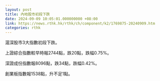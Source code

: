 ```yaml
---
layout: post
title: 內地股市初段下跌
date: 2024-09-09 10:05:01.000000000 +08:00
link: https://news.rthk.hk/rthk/ch/component/k2/1769875-20240909.htm
categories: rthk
---
```


滬深股市3大指數初段下跌。

上證綜合指數較早時報2744點，跌20點，跌幅0.75%。

深證成份指數報8096點，跌34點，跌幅0.42%。

創業板指數報1538點，升不足1點。
